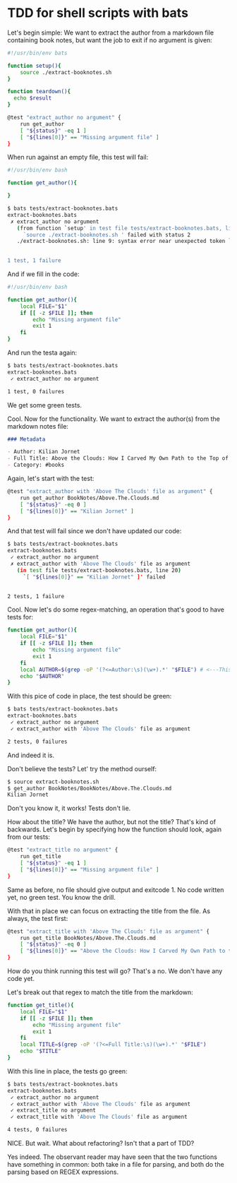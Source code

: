 # TDD for shell scripts with bats

Let's begin simple: We want to extract the author from a markdown file containing book notes, but want the job to exit if no argument is given:

```sh
#!/usr/bin/env bats

function setup(){
    source ./extract-booknotes.sh 
}

function teardown(){
  echo $result
}

@test "extract_author no argument" {
    run get_author 
    [ "${status}" -eq 1 ]
    [ "${lines[0]}" == "Missing argument file" ]
}
```

When run against an empty file, this test will fail:

```sh
#!/usr/bin/env bash

function get_author(){

}
```

```sh
$ bats tests/extract-booknotes.bats 
extract-booknotes.bats
 ✗ extract_author no argument
   (from function `setup' in test file tests/extract-booknotes.bats, line 4)
     `source ./extract-booknotes.sh ' failed with status 2
   ./extract-booknotes.sh: line 9: syntax error near unexpected token `}'
   

1 test, 1 failure
```

And if we fill in the code:

```sh
#!/usr/bin/env bash

function get_author(){
    local FILE="$1"
    if [[ -z $FILE ]]; then 
        echo "Missing argument file"
        exit 1
    fi
}
```

And run the testa again:

```sh
$ bats tests/extract-booknotes.bats 
extract-booknotes.bats
 ✓ extract_author no argument

1 test, 0 failures
```

We get some green tests.

Cool. Now for the functionality. We want to extract the author(s) from the markdown notes file:

```md
### Metadata

- Author: Kilian Jornet
- Full Title: Above the Clouds: How I Carved My Own Path to the Top of the World
- Category: #books
```

Again, let's start with the test:

```sh
@test "extract_author with 'Above The Clouds' file as argument" {
    run get_author BookNotes/Above.The.Clouds.md
    [ "${status}" -eq 0 ]
    [ "${lines[0]}" == "Kilian Jornet" ]
}
```

And that test will fail since we don't have updated our code:

```sh
$ bats tests/extract-booknotes.bats 
extract-booknotes.bats
 ✓ extract_author no argument
 ✗ extract_author with 'Above The Clouds' file as argument
   (in test file tests/extract-booknotes.bats, line 20)
     `[ "${lines[0]}" == "Kilian Jornet" ]' failed
   

2 tests, 1 failure
```

Cool. Now let's do some regex-matching, an operation that's good to have tests for:

```sh
function get_author(){
    local FILE="$1"
    if [[ -z $FILE ]]; then 
        echo "Missing argument file"
        exit 1
    fi
    local AUTHOR=$(grep -oP '(?<=Author:\s)(\w+).*' "$FILE") # <---This one right here. I'm not comfortable with regex spread around, so a test for this is quite nice.
    echo "$AUTHOR"
}

```

With this pice of code in place, the test should be green:

```sh
$ bats tests/extract-booknotes.bats 
extract-booknotes.bats
 ✓ extract_author no argument
 ✓ extract_author with 'Above The Clouds' file as argument

2 tests, 0 failures
```

And indeed it is.

Don't believe the tests? Let' try the method ourself:

```sh
$ source extract-booknotes.sh
$ get_author BookNotes/BookNotes/Above.The.Clouds.md 
Kilian Jornet
```

Don't you know it, it works! Tests don't lie. 

How about the title? We have the author, but not the title? That's kind of backwards.
Let's begin by specifying how the function should look, again from our tests:

```sh
@test "extract_title no argument" {
    run get_title
    [ "${status}" -eq 1 ]
    [ "${lines[0]}" == "Missing argument file" ]
}
```

Same as before, no file should give output and exitcode 1. No code written yet, no green test. You know the drill.

With that in place we can focus on extracting the title from the file. As always, the test first:

```sh
@test "extract_title with 'Above The Clouds' file as argument" {
    run get_title BookNotes/Above.The.Clouds.md
    [ "${status}" -eq 0 ]
    [ "${lines[0]}" == "Above the Clouds: How I Carved My Own Path to the Top of the World" ]
}
```

How do you think running this test will go? That's a no. We don't have any code yet.

Let's break out that regex to match the title from the markdown:

```sh
function get_title(){
    local FILE="$1"
    if [[ -z $FILE ]]; then 
        echo "Missing argument file"
        exit 1
    fi
    local TITLE=$(grep -oP '(?<=Full Title:\s)(\w+).*' "$FILE")
    echo "$TITLE"
}
```

With this line in place, the tests go green:

```sh
$ bats tests/extract-booknotes.bats 
extract-booknotes.bats
 ✓ extract_author no argument
 ✓ extract_author with 'Above The Clouds' file as argument
 ✓ extract_title no argument
 ✓ extract_title with 'Above The Clouds' file as argument

4 tests, 0 failures
```

NICE. But wait. What about refactoring? Isn't that a part of TDD?

Yes indeed. The observant reader may have seen that the two functions have something in common: both take in a file for parsing, and both do the parsing based on REGEX expressions.
